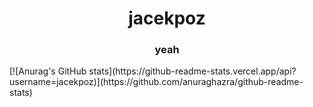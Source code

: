 <h1 align="center">jacekpoz</h1>
<h3 align="center">yeah</h3>
[![Anurag's GitHub stats](https://github-readme-stats.vercel.app/api?username=jacekpoz)](https://github.com/anuraghazra/github-readme-stats)

